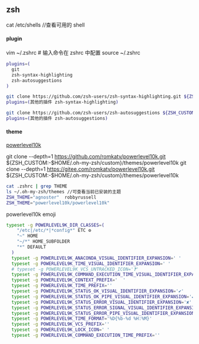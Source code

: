 ## zsh
cat /etc/shells  //查看可用的 shell 
#### plugin
vim ~/.zshrc   # 输入命令在 zshrc 中配置
source ~/.zshrc
```bash
plugins=(
  git
  zsh-syntax-highlighting
  zsh-autosuggestions
)
```

```bash
git clone https://github.com/zsh-users/zsh-syntax-highlighting.git ${ZSH_CUSTOM:-~/.oh-my-zsh/custom}/plugins/zsh-syntax-highlighting
plugins=(其他的插件 zsh-syntax-highlighting)
```

```bash
git clone https://github.com/zsh-users/zsh-autosuggestions ${ZSH_CUSTOM:-~/.oh-my-zsh/custom}/plugins/zsh-autosuggestions
plugins=(其他的插件 zsh-autosuggestions)
```
#### theme
[powerlevel10k](https://github.com/romkatv/powerlevel10k)

git clone --depth=1 https://github.com/romkatv/powerlevel10k.git ${ZSH_CUSTOM:-$HOME/.oh-my-zsh/custom}/themes/powerlevel10k
git clone --depth=1 https://gitee.com/romkatv/powerlevel10k.git ${ZSH_CUSTOM:-$HOME/.oh-my-zsh/custom}/themes/powerlevel10k

```bash
cat .zshrc | grep THEME
ls ~/.oh-my-zsh/themes //可查看当前已安装的主题
ZSH_THEME="agnoster"  robbyrussell
ZSH_THEME="powerlevel10k/powerlevel10k"
```

powerlevel10k emoji 
``` bash
typeset -g POWERLEVEL9K_DIR_CLASSES=(
    "/etc|/etc/*|*config*" ETC ⚙️ 
    "~" HOME  
    "~/*" HOME_SUBFOLDER  
    "*" DEFAULT  
  )
  typeset -g POWERLEVEL9K_ANACONDA_VISUAL_IDENTIFIER_EXPANSION=' '
  typeset -g POWERLEVEL9K_TIME_VISUAL_IDENTIFIER_EXPANSION=' '
  # typeset -g POWERLEVEL9K_VCS_UNTRACKED_ICON='❓'
  typeset -g POWERLEVEL9K_COMMAND_EXECUTION_TIME_VISUAL_IDENTIFIER_EXPANSION='⌛'
  typeset -g POWERLEVEL9K_CONTEXT_PREFIX='  '
  typeset -g POWERLEVEL9K_TIME_PREFIX=''
  typeset -g POWERLEVEL9K_STATUS_OK_VISUAL_IDENTIFIER_EXPANSION='✔️'
  typeset -g POWERLEVEL9K_STATUS_OK_PIPE_VISUAL_IDENTIFIER_EXPANSION='✔️'
  typeset -g POWERLEVEL9K_STATUS_ERROR_VISUAL_IDENTIFIER_EXPANSION='✘'
  typeset -g POWERLEVEL9K_STATUS_ERROR_SIGNAL_VISUAL_IDENTIFIER_EXPANSION='✘'
  typeset -g POWERLEVEL9K_STATUS_ERROR_PIPE_VISUAL_IDENTIFIER_EXPANSION='✘'
  typeset -g POWERLEVEL9K_TIME_FORMAT='%D{%b-%d %H:%M}'
  typeset -g POWERLEVEL9K_VCS_PREFIX=''
  typeset -g POWERLEVEL9K_LOCK_ICON=' '
  typeset -g POWERLEVEL9K_COMMAND_EXECUTION_TIME_PREFIX=''
```